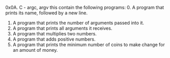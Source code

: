 0x0A. C - argc, argv
this contain the following programs:
0. A program that prints its name, followed by a new line.
1. A program that prints the number of arguments passed into it.
2. A program that prints all arguments it receives.
3. A program that multiplies two numbers.
4. A program that adds positive numbers.
5. A program that prints the minimum number of coins to make change for an amount of money.
